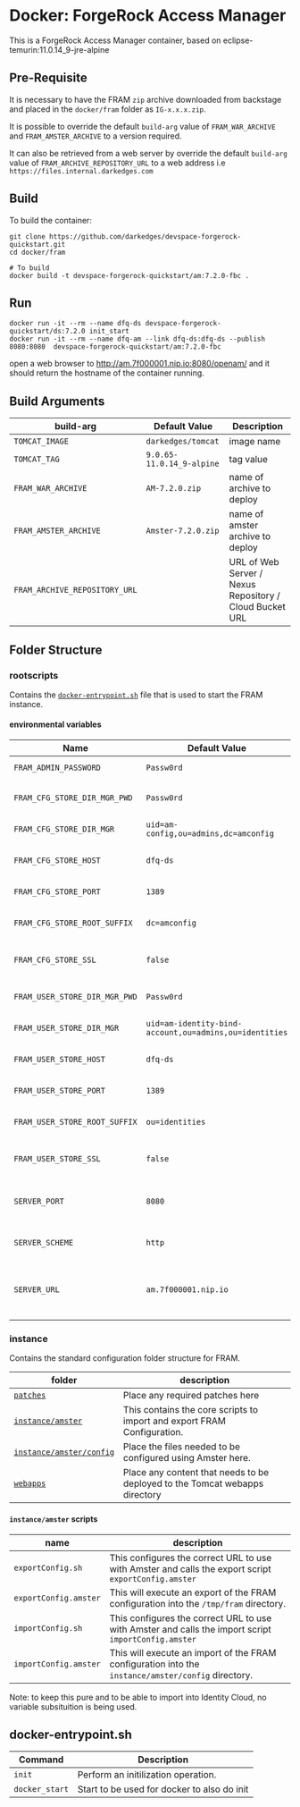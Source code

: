 # Docker: ForgeRock Access Manager

This is a ForgeRock Access Manager container, based on eclipse-temurin:11.0.14_9-jre-alpine

## Pre-Requisite

It is necessary to have the FRAM `zip` archive downloaded from backstage and placed in the `docker/fram` folder as `IG-x.x.x.zip`.

It is possible to override the default `build-arg` value of `FRAM_WAR_ARCHIVE` and `FRAM_AMSTER_ARCHIVE` to a version required.

It can also be retrieved from a web server by override the default `build-arg` value of `FRAM_ARCHIVE_REPOSITORY_URL` to a web address i.e `https://files.internal.darkedges.com`

## Build

To build the container:

```console
git clone https://github.com/darkedges/devspace-forgerock-quickstart.git
cd docker/fram

# To build
docker build -t devspace-forgerock-quickstart/am:7.2.0-fbc .
```

## Run

```console
docker run -it --rm --name dfq-ds devspace-forgerock-quickstart/ds:7.2.0 init_start
docker run -it --rm --name dfq-am --link dfq-ds:dfq-ds --publish 8080:8080  devspace-forgerock-quickstart/am:7.2.0-fbc
```

open a web browser to <http://am.7f000001.nip.io:8080/openam/> and it should return the hostname of the container running.

## Build Arguments

| build-arg                     | Default Value             | Description                                             |
| ----------------------------- | ------------------------- | ------------------------------------------------------- |
| `TOMCAT_IMAGE`                | `darkedges/tomcat`        | image name                                              |
| `TOMCAT_TAG`                  | `9.0.65-11.0.14_9-alpine` | tag value                                               |
| `FRAM_WAR_ARCHIVE`            | `AM-7.2.0.zip`            | name of archive to deploy                               |
| `FRAM_AMSTER_ARCHIVE`         | `Amster-7.2.0.zip`        | name of amster archive to deploy                        |
| `FRAM_ARCHIVE_REPOSITORY_URL` |                           | URL of Web Server / Nexus Repository / Cloud Bucket URL |

## Folder Structure

### rootscripts

Contains the [`docker-entrypoint.sh`](rootscripts/docker-entrypoint.sh) file that is used to start the FRAM instance.

#### environmental variables

| Name                          | Default Value                                          | Description                             |
| ----------------------------- | ------------------------------------------------------ | --------------------------------------- |
| `FRAM_ADMIN_PASSWORD`         | `Passw0rd`                                             | `amadmin` password                      |
| `FRAM_CFG_STORE_DIR_MGR_PWD`  | `Passw0rd`                                             | Config Store Password                   |
| `FRAM_CFG_STORE_DIR_MGR`      | `uid=am-config,ou=admins,dc=amconfig`                  | Config Store UID                        |
| `FRAM_CFG_STORE_HOST`         | `dfq-ds`                                               | Config Store Hostname                   |
| `FRAM_CFG_STORE_PORT`         | `1389`                                                 | Config Store Port                       |
| `FRAM_CFG_STORE_ROOT_SUFFIX`  | `dc=amconfig`                                          | Config Store Root Suffix                |
| `FRAM_CFG_STORE_SSL`          | `false`                                                | Config Store using SSL                  |
| `FRAM_USER_STORE_DIR_MGR_PWD` | `Passw0rd`                                             | Identity Store Password                 |
| `FRAM_USER_STORE_DIR_MGR`     | `uid=am-identity-bind-account,ou=admins,ou=identities` | Identity Store UID                      |
| `FRAM_USER_STORE_HOST`        | `dfq-ds`                                               | Identity Store Hostname                 |
| `FRAM_USER_STORE_PORT`        | `1389`                                                 | Identity Store Port                     |
| `FRAM_USER_STORE_ROOT_SUFFIX` | `ou=identities`                                        | Identity Store Root Suffix              |
| `FRAM_USER_STORE_SSL`         | `false`                                                | Identity Store using SSL                |
| `SERVER_PORT`                 | `8080`                                                 | Port the Tomcat instance listens on     |
| `SERVER_SCHEME`               | `http`                                                 | Scheme for the `SERVERURL`              |
| `SERVER_URL`                  | `am.7f000001.nip.io`                                   | Server FQDN that is used to access FRAM |

### instance

Contains the standard configuration folder structure for FRAM.

| folder                                             | description                                                                 |
| -------------------------------------------------- | --------------------------------------------------------------------------- |
| [`patches`](patches)                               | Place any required patches here                                             |
| [`instance/amster`](instance/amster)               | This contains the core scripts to import and export FRAM Configuration.     |
| [`instance/amster/config`](instance/amster/config) | Place the files needed to be configured using Amster here.                  |
| [`webapps`](webapps)                               | Place any content that needs to be deployed to the Tomcat webapps directory |

#### `instance/amster` scripts

| name                  | description                                                                                          |
| --------------------- | ---------------------------------------------------------------------------------------------------- |
| `exportConfig.sh`     | This configures the correct URL to use with Amster and calls the export script `exportConfig.amster` |
| `exportConfig.amster` | This will execute an export of the FRAM configuration into the `/tmp/fram` directory.                |
| `importConfig.sh`     | This configures the correct URL to use with Amster and calls the import script `importConfig.amster` |
| `importConfig.amster` | This will execute an import of the FRAM configuration into the `instance/amster/config` directory.   |

Note: to keep this pure and to be able to import into Identity Cloud, no variable subsituition is being used.

## docker-entrypoint.sh

| Command        | Description                                 |
| -------------- | ------------------------------------------- |
| `init`         | Perform an initilization operation.         |
| `docker_start` | Start to be used for docker to also do init |

